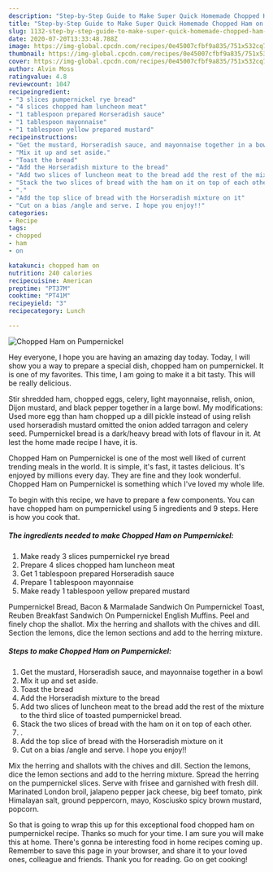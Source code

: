 ```yaml
---
description: "Step-by-Step Guide to Make Super Quick Homemade Chopped Ham on Pumpernickel"
title: "Step-by-Step Guide to Make Super Quick Homemade Chopped Ham on Pumpernickel"
slug: 1132-step-by-step-guide-to-make-super-quick-homemade-chopped-ham-on-pumpernickel
date: 2020-07-20T13:33:48.788Z
image: https://img-global.cpcdn.com/recipes/0e45007cfbf9a835/751x532cq70/chopped-ham-on-pumpernickel-recipe-main-photo.jpg
thumbnail: https://img-global.cpcdn.com/recipes/0e45007cfbf9a835/751x532cq70/chopped-ham-on-pumpernickel-recipe-main-photo.jpg
cover: https://img-global.cpcdn.com/recipes/0e45007cfbf9a835/751x532cq70/chopped-ham-on-pumpernickel-recipe-main-photo.jpg
author: Alvin Moss
ratingvalue: 4.8
reviewcount: 1047
recipeingredient:
- "3 slices pumpernickel rye bread"
- "4 slices chopped ham luncheon meat"
- "1 tablespoon prepared Horseradish sauce"
- "1 tablespoon mayonnaise"
- "1 tablespoon yellow prepared mustard"
recipeinstructions:
- "Get the mustard, Horseradish sauce, and mayonnaise together in a bowl"
- "Mix it up and set aside."
- "Toast the bread"
- "Add the Horseradish mixture to the bread"
- "Add two slices of luncheon meat to the bread add the rest of the mixture to the third slice of toasted pumpernickel bread."
- "Stack the two slices of bread with the ham on it on top of each other."
- "."
- "Add the top slice of bread with the Horseradish mixture on it"
- "Cut on a bias /angle and serve. I hope you enjoy!!"
categories:
- Recipe
tags:
- chopped
- ham
- on

katakunci: chopped ham on 
nutrition: 240 calories
recipecuisine: American
preptime: "PT37M"
cooktime: "PT41M"
recipeyield: "3"
recipecategory: Lunch

---
```



![Chopped Ham on Pumpernickel](https://img-global.cpcdn.com/recipes/0e45007cfbf9a835/751x532cq70/chopped-ham-on-pumpernickel-recipe-main-photo.jpg)

Hey everyone, I hope you are having an amazing day today. Today, I will show you a way to prepare a special dish, chopped ham on pumpernickel. It is one of my favorites. This time, I am going to make it a bit tasty. This will be really delicious.

Stir shredded ham, chopped eggs, celery, light mayonnaise, relish, onion, Dijon mustard, and black pepper together in a large bowl. My modifications: Used more egg than ham chopped up a dill pickle instead of using relish used horseradish mustard omitted the onion added tarragon and celery seed. Pumpernickel bread is a dark/heavy bread with lots of flavour in it. At lest the home made recipe I have, it is.

Chopped Ham on Pumpernickel is one of the most well liked of current trending meals in the world. It is simple, it's fast, it tastes delicious. It's enjoyed by millions every day. They are fine and they look wonderful. Chopped Ham on Pumpernickel is something which I've loved my whole life.


To begin with this recipe, we have to prepare a few components. You can have chopped ham on pumpernickel using 5 ingredients and 9 steps. Here is how you cook that.

<!--inarticleads1-->

##### The ingredients needed to make Chopped Ham on Pumpernickel:

1. Make ready 3 slices pumpernickel rye bread
1. Prepare 4 slices chopped ham luncheon meat
1. Get 1 tablespoon prepared Horseradish sauce
1. Prepare 1 tablespoon mayonnaise
1. Make ready 1 tablespoon yellow prepared mustard


Pumpernickel Bread, Bacon &amp; Marmalade Sandwich On Pumpernickel Toast, Reuben Breakfast Sandwich On Pumpernickel English Muffins. Peel and finely chop the shallot. Mix the herring and shallots with the chives and dill. Section the lemons, dice the lemon sections and add to the herring mixture. 

<!--inarticleads2-->

##### Steps to make Chopped Ham on Pumpernickel:

1. Get the mustard, Horseradish sauce, and mayonnaise together in a bowl
1. Mix it up and set aside.
1. Toast the bread
1. Add the Horseradish mixture to the bread
1. Add two slices of luncheon meat to the bread add the rest of the mixture to the third slice of toasted pumpernickel bread.
1. Stack the two slices of bread with the ham on it on top of each other.
1. .
1. Add the top slice of bread with the Horseradish mixture on it
1. Cut on a bias /angle and serve. I hope you enjoy!!


Mix the herring and shallots with the chives and dill. Section the lemons, dice the lemon sections and add to the herring mixture. Spread the herring on the pumpernickel slices. Serve with frisee and garnished with fresh dill. Marinated London broil, jalapeno pepper jack cheese, big beef tomato, pink Himalayan salt, ground peppercorn, mayo, Kosciusko spicy brown mustard, popcorn. 

So that is going to wrap this up for this exceptional food chopped ham on pumpernickel recipe. Thanks so much for your time. I am sure you will make this at home. There's gonna be interesting food in home recipes coming up. Remember to save this page in your browser, and share it to your loved ones, colleague and friends. Thank you for reading. Go on get cooking!
